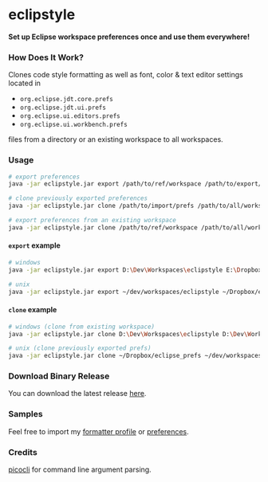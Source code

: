 # eclipstyle
**Set up Eclipse workspace preferences once and use them everywhere!**

### How Does It Work?
Clones code style formatting as well as font, color & text editor settings located in
 * `org.eclipse.jdt.core.prefs`
 * `org.eclipse.jdt.ui.prefs`
 * `org.eclipse.ui.editors.prefs`
 * `org.eclipse.ui.workbench.prefs`

files from a directory or an existing workspace to all workspaces.

### Usage
``` sh
# export preferences
java -jar eclipstyle.jar export /path/to/ref/workspace /path/to/export/prefs

# clone previously exported preferences
java -jar eclipstyle.jar clone /path/to/import/prefs /path/to/all/workspaces

# export preferences from an existing workspace
java -jar eclipstyle.jar clone /path/to/ref/workspace /path/to/all/workspaces
```

#### `export` example
``` sh
# windows
java -jar eclipstyle.jar export D:\Dev\Workspaces\eclipstyle E:\Dropbox\eclipse_prefs

# unix
java -jar eclipstyle.jar export ~/dev/workspaces/eclipstyle ~/Dropbox/eclipse_prefs
```

#### `clone` example
``` sh
# windows (clone from existing workspace)
java -jar eclipstyle.jar clone D:\Dev\Workspaces\eclipstyle D:\Dev\Workspaces

# unix (clone previously exported prefs)
java -jar eclipstyle.jar clone ~/Dropbox/eclipse_prefs ~/dev/workspaces
```

### Download Binary Release
You can download the latest release [here](https://github.com/utkuufuk/eclipstyle/releases).

### Samples
Feel free to import my [formatter profile](formatter.xml) or [preferences](sample_prefs).

### Credits
[picocli](https://github.com/remkop/picocli) for command line argument parsing.
